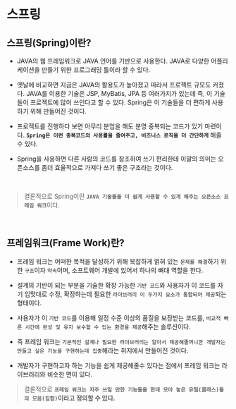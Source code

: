 # 스프링
## 스프링(Spring)이란?
- JAVA의 웹 프레임워크로 JAVA 언어를 기반으로 사용한다. JAVA로 다양한 어플리케이션을 만들기 위한 프로그래밍 틀이라 할 수 있다.
  
-  옛날에 비교하면 지금은 JAVA의 활용도가 높아졌고 따라서 프로젝트 규모도 커졌다. JAVA를 이용한 기술은 JSP, MyBatis, JPA 등 여러가지가 있는데 즉, 이 기술들이 프로젝트에 많이 쓰인다고 할 수 있다. Spring은 이 기술들을 더 편하게 사용하기 위해 만들어진 것이다.
  
- 프로젝트를 진행하다 보면 아무리 분업을 해도 분명 중복되는 코드가 있기 마련이다. <strong>`Spring은 이런 중복코드의 사용률을 줄여주고, 비즈니스 로직을 더 간단하게`</Strong> 해줄 수 있다. 
  
- Spring을 사용하면 다른 사람의 코드를 참조하여 쓰기 편리한데 이말의 의미는 오픈소스를 좀더 효율적으로 가져다 쓰기 좋은 구조라는 것이다.

<br>

  > 결론적으로 Spring이란 <strong>`JAVA 기술들을 더 쉽게 사용할 수 있게 해주는 오픈소스 프레임 워크`</strong>이다.

<br>

  ## 프레임워크(Frame Work)란?
- 프레임 워크는 어떠한 목적을 달성하기 위해 복잡하게 얽혀 있는 `문제를 해결`하기 위한 `구조`이자 `약속`이며, 소프트웨어 개발에 있어서 하나의 뼈대 역할을 한다.

- 설계의 기반이 되는 부분을 기술한 확장 가능한 `기반 코드`와 사용자가 이 코드를 자기 입맛대로 수정, 확장하는데 필요한 `라이브러리 이 두가지 요소가 통합되어 제공`되는 형태이다.

- 사용자가 이 `기반 코드`를 이용해 일정 수준 이상의 품질을 보장받는 코드를, `비교적 빠른 시간에 완성 및 유지 보수할 수 있는 환경을 제공`해주는 솔루션이다.

- 즉 프레임 워크는 `기본적인 설계나 필요한 라이브러리는 알아서 제공해줄꺼니깐 개발자는 만들고 싶은 기능을 구현하는데 집중`해라는 취지에서 만들어진 것이다.

- 개발자가 구현하고자 하는 기능을 쉽게 제공해줄수 있다는 점에서 프레임 워크는 라이브러리와 비슷한 면이 있다. 

> 결론적으로 <strong>`프레임 워크는 자주 쓰일 만한 기능들을 한데 모아 놓은 유틸(클래스)들의 모음(집합)`</storng>이라고 정의할 수 있다.